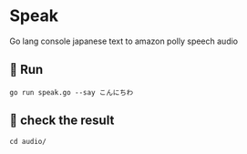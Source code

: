 
# Speak

Go lang console japanese text to amazon polly speech audio

## 🚀 Run

```
go run speak.go --say こんにちわ

```

## 🏁 check the result

```
cd audio/

```
